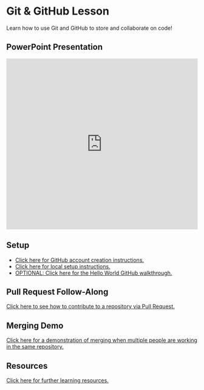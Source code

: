 # Git & GitHub Lesson
Learn how to use Git and GitHub to store and collaborate on code!

## PowerPoint Presentation
<iframe src='https://view.officeapps.live.com/op/embed.aspx?src=https://hylandtechclub.com/capstone/GitHubLesson/Presentation.pptx' width='100%' height='450px' frameborder='0'></iframe>

## Setup
- [Click here for GitHub account creation instructions.](MakeAGitHubAccount.md)
- [Click here for local setup instructions.](LocalSetup.md)
- [OPTIONAL: Click here for the Hello World GitHub walkthrough.](https://guides.github.com/activities/hello-world/)

## Pull Request Follow-Along
[Click here to see how to contribute to a repository via Pull Request.](PullRequestFollowAlong.md)

## Merging Demo
[Click here for a demonstration of merging when multiple people are working in the same repository.](MergeChanges.md)

## Resources
[Click here for further learning resources.](Resources.md)
